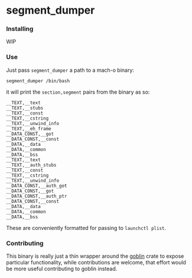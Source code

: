 # segment_dumper

### Installing

WIP

### Use

Just pass `segment_dumper` a path to a mach-o binary:

`segment_dumper /bin/bash`

it will print the `section,segment` pairs from the binary as so:

```
__TEXT,__text
__TEXT,__stubs
__TEXT,__const
__TEXT,__cstring
__TEXT,__unwind_info
__TEXT,__eh_frame
__DATA_CONST,__got
__DATA_CONST,__const
__DATA,__data
__DATA,__common
__DATA,__bss
__TEXT,__text
__TEXT,__auth_stubs
__TEXT,__const
__TEXT,__cstring
__TEXT,__unwind_info
__DATA_CONST,__auth_got
__DATA_CONST,__got
__DATA_CONST,__auth_ptr
__DATA_CONST,__const
__DATA,__data
__DATA,__common
__DATA,__bss
```

These are conveniently formatted for passing to `launchctl plist`.

### Contributing

This binary is really just a thin wrapper around the [goblin](https://crates.io/crates/goblin) crate to expose particular functionality, while contributions are welcome, that effort would be more useful contributing to goblin instead.
